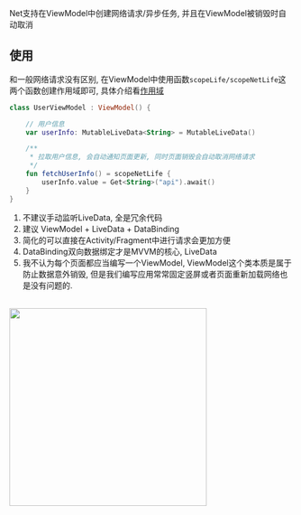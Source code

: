 Net支持在ViewModel中创建网络请求/异步任务, 并且在ViewModel被销毁时自动取消


## 使用
和一般网络请求没有区别, 在ViewModel中使用函数`scopeLife/scopeNetLife`这两个函数创建作用域即可, 具体介绍看[作用域](scope.md)


```kotlin
class UserViewModel : ViewModel() {

    // 用户信息
    var userInfo: MutableLiveData<String> = MutableLiveData()

    /**
     * 拉取用户信息, 会自动通知页面更新, 同时页面销毁会自动取消网络请求
     */
    fun fetchUserInfo() = scopeNetLife {
        userInfo.value = Get<String>("api").await()
    }
}
```


1. 不建议手动监听LiveData, 全是冗余代码
2. 建议 ViewModel + LiveData + DataBinding
3. 简化的可以直接在Activity/Fragment中进行请求会更加方便
4. DataBinding双向数据绑定才是MVVM的核心, LiveData
5. 我不认为每个页面都应当编写一个ViewModel, ViewModel这个类本质是属于防止数据意外销毁, 但是我们编写应用常常固定竖屏或者页面重新加载网络也是没有问题的.

<br>

<img src="https://i.imgur.com/4mG6P7a.png" width="350"/>
